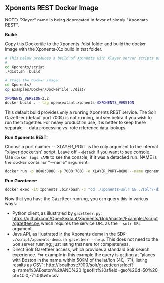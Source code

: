 Xponents REST Docker Image
-------------------
NOTE: "Xlayer" name is being deprecated in favor of simply "Xponents REST".

**Build:**

Copy this Dockerfile to the Xponents ./dist folder and build the docker image with the Xponents-X.x build in that folder.


```sh
# This below produces a build of Xponents with Xlayer server scripts packed in.
#
cd Xponents/script
./dist.sh  build

# Stage the Docker image:
cd Xponents/
cp Examples/Docker/Dockerfile ./dist/

XPONENTS_VERSION=3.2
docker build . --tag opensextant:xponents-$XPONENTS_VERSION

```
This default build provides only a running Xponents REST service.  The Solr Gazetteer (default port 7000) is not running, but see below if you wish to run them together.  For heavy production use, it is better to keep these separate -- data processing vs. rote reference data lookups.

**Run Xponents REST:**

Choose a port number -- XLAYER_PORT is the only argument to the internal "xlayer-docker.sh" script.
Leave off `--detach` if you want to see console.
Use `docker logs NAME` to see the console, if it was a detached run. NAME is the docker container "--name" argument.

```sh
docker run -p 8888:8888 -p 7000:7000 -e XLAYER_PORT=8888 --name xponents --rm --detach  opensextant:xponents-3.2
```

**Run Gazeteeer:**

```sh
docker exec -it xponents /bin/bash -c "cd ./xponents-solr && ./solr7-dist/bin/solr start -p 7000 -s ./solr7 -m 3g -q -force"
```

Now that you have the Gazetteer running, you can query this in various ways:

* Python client, as illustrated by `gazetteer.py`: https://github.com/OpenSextant/Xponents/blob/master/Examples/script/gazetteer.py, which requires the service URL as the `--solr URL` argument.
* Java API, as illustrated in the Xponents demo in the SDK: `./script/xponents-demo.sh gazetteer --help`. This does not need to the Solr server running; just listing this here for completeness.
* Direct Solr Gazetteer access, which provides a standard Solr search experience. For example in this example the query is getting at "places with Boston in the name, within 50KM of the lat/lon (40, -71), listing results as CSV":
http://localhost:7000/solr/gazetteer/select?q=name%3ABoston%20AND%20{!geofilt%20sfield=geo%20d=50%20pt=40.0,-71.0}&wt=csv



